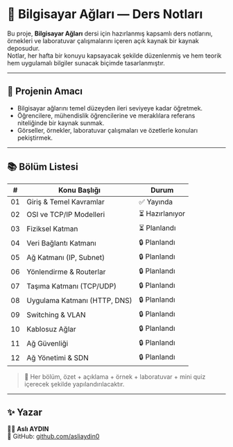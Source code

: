 # 📘 Bilgisayar Ağları — Ders Notları 

Bu proje, **Bilgisayar Ağları** dersi için hazırlanmış kapsamlı ders notlarını, örnekleri ve laboratuvar çalışmalarını içeren açık kaynak bir kaynak deposudur.  
Notlar, her hafta bir konuyu kapsayacak şekilde düzenlenmiş ve hem teorik hem uygulamalı bilgiler sunacak biçimde tasarlanmıştır.

---

## 🎯 Projenin Amacı
- Bilgisayar ağlarını temel düzeyden ileri seviyeye kadar öğretmek.  
- Öğrencilere, mühendislik öğrencilerine ve meraklılara referans niteliğinde bir kaynak sunmak.  
- Görseller, örnekler, laboratuvar çalışmaları ve özetlerle konuları pekiştirmek.

---

## 📚 Bölüm Listesi

| # | Konu Başlığı | Durum |
|---|-----------------------------|---------|
| 01 | Giriş & Temel Kavramlar | ✅ Yayında |
| 02 | OSI ve TCP/IP Modelleri | ⏳ Hazırlanıyor |
| 03 | Fiziksel Katman | ⏳ Planlandı |
| 04 | Veri Bağlantı Katmanı | 🔒 Planlandı |
| 05 | Ağ Katmanı (IP, Subnet) | 🔒 Planlandı |
| 06 | Yönlendirme & Routerlar | 🔒 Planlandı |
| 07 | Taşıma Katmanı (TCP/UDP) | 🔒 Planlandı |
| 08 | Uygulama Katmanı (HTTP, DNS) | 🔒 Planlandı |
| 09 | Switching & VLAN | 🔒 Planlandı |
| 10 | Kablosuz Ağlar | 🔒 Planlandı |
| 11 | Ağ Güvenliği | 🔒 Planlandı |
| 12 | Ağ Yönetimi & SDN | 🔒 Planlandı |

> 📌 Her bölüm, özet + açıklama + örnek + laboratuvar + mini quiz içerecek şekilde yapılandırılacaktır.

---
## ✨ Yazar

👩‍💻 **Aslı AYDIN**   
📍 GitHub: [github.com/asliaydin0](https://github.com/asliaydin0)  


